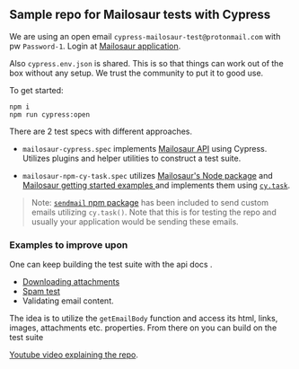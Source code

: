 ## Sample repo for Mailosaur tests with Cypress

We are using an open email `cypress-mailosaur-test@protonmail.com` with pw `Password-1`. Login at [Mailosaur application](https://mailosaur.com/app/).

Also `cypress.env.json` is shared.
This is so that things can work out of the box without any setup. We trust the community to put it to good use.

To get started:
```
npm i
npm run cypress:open
```

There are 2 test specs with different approaches.

* `mailosaur-cypress.spec` implements [Mailosaur API](https://docs.mailosaur.com/reference) using Cypress. Utilizes plugins and helper utilities to construct a test suite.

* `mailosaur-npm-cy-task.spec` utilizes [Mailosaur's Node package](https://www.npmjs.com/package/mailosaur) and [Mailosaur getting started examples ](https://docs.mailosaur.com/docs/development) and implements them using [`cy.task`](https://docs.cypress.io/api/commands/task.html#Syntax).

> Note: [`sendmail` npm package](https://www.npmjs.com/package/sendmail) has been included to send custom emails utilizing `cy.task()`. Note that this is for testing the repo and usually your application would be sending these emails.
### Examples to improve upon

One can keep building the test suite with the api docs [](https://docs.mailosaur.com/reference).
* [Downloading attachments](https://docs.mailosaur.com/reference#download-an-attachment)
* [Spam test](https://docs.mailosaur.com/reference#perform-a-spam-test)
* Validating email content.

The idea is to utilize the `getEmailBody` function and access its html, links, images, attachments etc. properties. From there on you can build on the test suite

[Youtube video explaining the repo](https://youtu.be/_76TMg4yfrU).